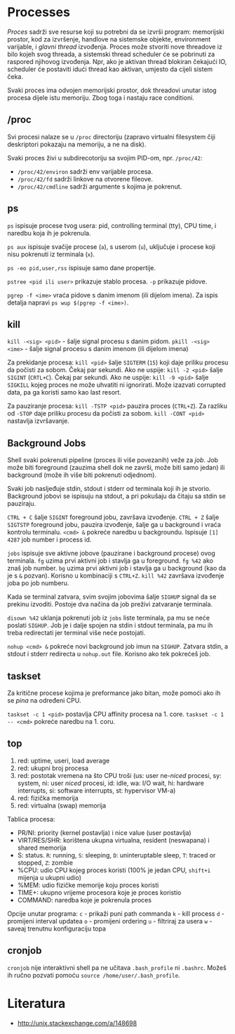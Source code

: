 # Processes

*Proces* sadrži sve resurse koji su potrebni da se izvrši program: memorijski prostor, kod za izvršenje, handlove na sistemske objekte, environment varijable, i *glavni thread* izvođenja. Proces može stvoriti nove threadove iz bilo kojeh svog threada, a sistemski thread scheduler će se pobrinuti za raspored njihovog izvođenja. Npr, ako je aktivan thread blokiran čekajući IO, scheduler će postaviti idući thread kao aktivan, umjesto da cijeli sistem čeka.

Svaki proces ima odvojen memorijski prostor, dok threadovi unutar istog procesa dijele istu memoriju. Zbog toga i nastaju race conditioni.

## /proc

Svi procesi nalaze se u `/proc` directoriju (zapravo virtualni filesystem čiji deskriptori pokazaju na memoriju, a ne na disk).

Svaki proces živi u subdirecotoriju sa svojim PID-om, npr. `/proc/42`:
* `/proc/42/environ` sadrži env varijable procesa.
* `/proc/42/fd` sadrži linkove na otvorene fileove.
* `/proc/42/cmdline` sadrži argumente s kojima je pokrenut.

## ps

`ps` ispisuje procese tvog usera: pid, controlling terminal (tty), CPU time, i naredbu koja ih je pokrenula.

`ps aux` ispisuje svačije procese (`a`), s userom (`u`), uključuje i procese koji nisu pokrenuti iz terminala (`x`).

`ps -eo pid,user,rss` ispisuje samo dane propertije.

`pstree <pid ili user>` prikazuje stablo procesa. `-p` prikazuje pidove.

`pgrep -f <ime>` vraća pidove s danim imenom (ili dijelom imena). Za ispis detalja napravi `ps wup $(pgrep -f <ime>)`.

## kill

`kill -<sig> <pid>` - šalje signal procesu s danim pidom.
`pkill -<sig> <ime>` - šalje signal procesu s danim imenom (ili dijelom imena)

Za prekidanje procesa:
`kill <pid>` šalje `SIGTERM` (`15`) koji daje priliku procesu da počisti za sobom. Čekaj par sekundi. Ako ne uspije:
`kill -2 <pid>` šalje `SIGINT` (`CRTL+C`). Čekaj par sekundi. Ako ne uspije:
`kill -9 <pid>` šalje `SIGKILL` kojeg proces ne može uhvatiti ni ignorirati. Može izazvati corrupted data, pa ga koristi samo kao last resort.

Za pauziranje procesa:
`kill -TSTP <pid>` pauzira proces (`CTRL+Z`). Za razliku od `-STOP` daje priliku procesu da počisti za sobom.
`kill -CONT <pid>` nastavlja izvršavanje.

## Background Jobs

Shell svaki pokrenuti pipeline (proces ili više povezanih) veže za *job*. Job može biti foreground (zauzima shell dok ne završi, može biti samo jedan) ili background (može ih više biti pokrenuti odjednom).

Svaki job nasljeđuje stdin, stdout i stderr od terminala koji ih je stvorio. Background jobovi se ispisuju na stdout, a pri pokušaju da čitaju sa stdin se pauziraju.

`CTRL + C` šalje `SIGINT` foreground jobu, završava izvođenje.
`CTRL + Z` šalje `SIGTSTP` foreground jobu, pauzira izvođenje, šalje ga u background i vraća kontrolu terminalu.
`<cmd> &` pokreće naredbu u backgroundu. Ispisuje `[1] 4287` job number i process id.

`jobs` ispisuje sve aktivne jobove (pauzirane i background procese) ovog terminala.
`fg` uzima prvi aktivni job i stavlja ga u foreground. `fg %42` ako znaš job number.
`bg` uzima prvi aktivni job i stavlja ga u background (kao da je s `&` pozvan). Korisno u kombinaciji s `CTRL+Z`.
`kill %42` završava izvođenje joba po job numberu.

Kada se terminal zatvara, svim svojim jobovima šalje `SIGHUP` signal da se prekinu izvoditi. Postoje dva načina da job preživi zatvaranje terminala.

`disown %42` uklanja pokrenuti job iz `jobs` liste terminala, pa mu se neće poslati `SIGHUP`. Job je i dalje spojen na stdin i stdout terminala, pa mu ih treba redirectati jer terminal više neće postojati.

`nohup <cmd> &` pokreće novi background job imun na `SIGHUP`. Zatvara stdin, a stdout i stderr redirecta u `nohup.out` file. Korisno ako tek pokrećeš job.

## taskset

Za kritične procese kojima je preformance jako bitan, može pomoći ako ih se *pina* na određeni CPU.

`taskset -c 1 <pid>` postavlja CPU affinity procesa na 1. core.
`taskset -c 1 -- <cmd>` pokreće naredbu na 1. coru.

## top

1. red: uptime, useri, load average
2. red: ukupni broj procesa
3. red: postotak vremena na što CPU troši (us: user ne-_niced_ procesi, sy: system, ni: user _niced_ procesi, id: idle, wa: I/O wait, hi: hardware interrupts, si: software interrupts, st: hypervisor VM-a)
4. red: fizička memorija
5. red: virtualna (swap) memorija

Tablica procesa:
* PR/NI: priority (kernel postavlja) i nice value (user postavlja)
* VIRT/RES/SHR: korištena ukupna virtualna, resident (neswapana) i shared memorija
* S: status. `R`: running, `S`: sleeping, `D`: uninteruptable sleep, `T`: traced or stopped, `Z`: zombie
* %CPU: udio CPU kojeg proces koristi (100% je jedan CPU, `shift+i` mijenja u ukupni udio)
* %MEM: udio fizičke memorije koju proces koristi
* TIME+: ukupno vrijeme procesora koje je proces koristio
* COMMAND: naredba koje je pokrenula proces

Opcije unutar programa:
`c` - prikaži puni path commanda
`k` - kill process
`d` - promijeni interval updatea
`o` - promijeni ordering
`u` - filtriraj za usera
`w` - saveaj trenutnu konfiguraciju topa

## cronjob

`cronjob` nije interaktivni shell pa ne učitava `.bash_profile` ni `.bashrc`. Možeš ih ručno pozvati pomoću `source /home/user/.bash_profile`.

# Literatura

* http://unix.stackexchange.com/a/148698
